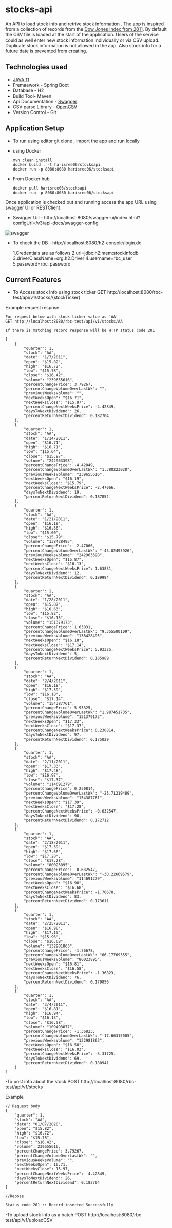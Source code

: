 # stocks-api

An API to load stock info and retrive stock information . The app is inspired from a collection of records from the [Dow Jones Index from 2011](http://archive.ics.uci.edu/ml/datasets/Dow+Jones+Index#). By default the CSV file is loaded at the start of the application. Users of the service could as well enter new stock information individually or via CSV upload. Duplicate stock information is not allowed in the app. Also stock info for a future date is prevented from creating.


## Technologies used 

 - [JAVA 11](https://www.oracle.com/java/technologies/downloads/#java11)
 - Fremaework - Spring Boot
 - Database - H2
 - Build Tool- Maven
 - Api Documentation - [Swagger](https://swagger.io/)
 - CSV parse Library - [OpenCSV](http://opencsv.sourceforge.net/)
 - Version Control - Git


## Application Setup

- To run using editor 
   git clone , import the app and run locally

- using Docker 
  ```
  mvn clean install
  docker build . -t harisree06/stocksapi
  docker run -p 8080:8080 harisree06/stocksapi
  ```
- From Docker hub 
  ```
  docker pull harisree06/stocksapi
  docker run -p 8080:8080 harisree06/stocksapi
  
  ```
  
  
  
Once application is checked out and running access the app URL using swagger UI or RESTClient
- Swagger Url - http://localhost:8080/swagger-ui/index.html?configUrl=/v3/api-docs/swagger-config

![swagger](https://github.com/webdev-june-2021/notes_images/blob/main/swagger.png?raw=true)
- To check the DB - http://localhost:8080/h2-console/login.do

  1.Credentials are as follows 
  2.url=jdbc:h2:mem:stockInfodb
  3.driverClassName=org.h2.Driver
  4.username=rbc_user
  5.password=rbc_password


## Current Features

- To Access stock Info using stock ticker
 GET http://localhost:8080/rbc-test/api/v1/stocks/{stockTicker}

Example request respose 
```
For request below with stock ticker value as 'AA'
GET http://localhost:8080/rbc-test/api/v1/stocks/AA

If there is matching record response will be HTTP status code 201

[
    {
        "quarter": 1,
        "stock": "AA",
        "date": "1/7/2011",
        "open": "$15.82",
        "high": "$16.72",
        "low": "$15.78",
        "close": "$16.42",
        "volume": "239655616",
        "percentChangePrice": 3.79267,
        "percentChangeVolumeOverLastWk": "",
        "previousWeeksVolume": "",
        "nextWeeksOpen": "$16.71",
        "nextWeeksClose": "$15.97",
        "percentChangeNextWeeksPrice": -4.42849,
        "daysToNextDividend": 26,
        "percentReturnNextDividend": 0.182704
    },
    {
        "quarter": 1,
        "stock": "AA",
        "date": "1/14/2011",
        "open": "$16.71",
        "high": "$16.71",
        "low": "$15.64",
        "close": "$15.97",
        "volume": "242963398",
        "percentChangePrice": -4.42849,
        "percentChangeVolumeOverLastWk": "1.380223028",
        "previousWeeksVolume": "239655616",
        "nextWeeksOpen": "$16.19",
        "nextWeeksClose": "$15.79",
        "percentChangeNextWeeksPrice": -2.47066,
        "daysToNextDividend": 19,
        "percentReturnNextDividend": 0.187852
    },
    {
        "quarter": 1,
        "stock": "AA",
        "date": "1/21/2011",
        "open": "$16.19",
        "high": "$16.38",
        "low": "$15.60",
        "close": "$15.79",
        "volume": "138428495",
        "percentChangePrice": -2.47066,
        "percentChangeVolumeOverLastWk": "-43.02495926",
        "previousWeeksVolume": "242963398",
        "nextWeeksOpen": "$15.87",
        "nextWeeksClose": "$16.13",
        "percentChangeNextWeeksPrice": 1.63831,
        "daysToNextDividend": 12,
        "percentReturnNextDividend": 0.189994
    },
    {
        "quarter": 1,
        "stock": "AA",
        "date": "1/28/2011",
        "open": "$15.87",
        "high": "$16.63",
        "low": "$15.82",
        "close": "$16.13",
        "volume": "151379173",
        "percentChangePrice": 1.63831,
        "percentChangeVolumeOverLastWk": "9.355500109",
        "previousWeeksVolume": "138428495",
        "nextWeeksOpen": "$16.18",
        "nextWeeksClose": "$17.14",
        "percentChangeNextWeeksPrice": 5.93325,
        "daysToNextDividend": 5,
        "percentReturnNextDividend": 0.185989
    },
    {
        "quarter": 1,
        "stock": "AA",
        "date": "2/4/2011",
        "open": "$16.18",
        "high": "$17.39",
        "low": "$16.18",
        "close": "$17.14",
        "volume": "154387761",
        "percentChangePrice": 5.93325,
        "percentChangeVolumeOverLastWk": "1.987451735",
        "previousWeeksVolume": "151379173",
        "nextWeeksOpen": "$17.33",
        "nextWeeksClose": "$17.37",
        "percentChangeNextWeeksPrice": 0.230814,
        "daysToNextDividend": 97,
        "percentReturnNextDividend": 0.175029
    },
    {
        "quarter": 1,
        "stock": "AA",
        "date": "2/11/2011",
        "open": "$17.33",
        "high": "$17.48",
        "low": "$16.97",
        "close": "$17.37",
        "volume": "114691279",
        "percentChangePrice": 0.230814,
        "percentChangeVolumeOverLastWk": "-25.71219489",
        "previousWeeksVolume": "154387761",
        "nextWeeksOpen": "$17.39",
        "nextWeeksClose": "$17.28",
        "percentChangeNextWeeksPrice": -0.632547,
        "daysToNextDividend": 90,
        "percentReturnNextDividend": 0.172712
    },
    {
        "quarter": 1,
        "stock": "AA",
        "date": "2/18/2011",
        "open": "$17.39",
        "high": "$17.68",
        "low": "$17.28",
        "close": "$17.28",
        "volume": "80023895",
        "percentChangePrice": -0.632547,
        "percentChangeVolumeOverLastWk": "-30.22669579",
        "previousWeeksVolume": "114691279",
        "nextWeeksOpen": "$16.98",
        "nextWeeksClose": "$16.68",
        "percentChangeNextWeeksPrice": -1.76678,
        "daysToNextDividend": 83,
        "percentReturnNextDividend": 0.173611
    },
    {
        "quarter": 1,
        "stock": "AA",
        "date": "2/25/2011",
        "open": "$16.98",
        "high": "$17.15",
        "low": "$15.96",
        "close": "$16.68",
        "volume": "132981863",
        "percentChangePrice": -1.76678,
        "percentChangeVolumeOverLastWk": "66.17769355",
        "previousWeeksVolume": "80023895",
        "nextWeeksOpen": "$16.81",
        "nextWeeksClose": "$16.58",
        "percentChangeNextWeeksPrice": -1.36823,
        "daysToNextDividend": 76,
        "percentReturnNextDividend": 0.179856
    },
    {
        "quarter": 1,
        "stock": "AA",
        "date": "3/4/2011",
        "open": "$16.81",
        "high": "$16.94",
        "low": "$16.13",
        "close": "$16.58",
        "volume": "109493077",
        "percentChangePrice": -1.36823,
        "percentChangeVolumeOverLastWk": "-17.66315005",
        "previousWeeksVolume": "132981863",
        "nextWeeksOpen": "$16.58",
        "nextWeeksClose": "$16.03",
        "percentChangeNextWeeksPrice": -3.31725,
        "daysToNextDividend": 69,
        "percentReturnNextDividend": 0.180941
    }
]

```
 
 
 -To post info about the stock 
 POST http://localhost:8080/rbc-test/api/v1/stocks

Example 

```
// Request body 
{
    "quarter": 1,
    "stock": "AA",
    "date": "01/07/2020",
    "open": "$15.82",
    "high": "$16.72",
    "low": "$15.78",
    "close": "$16.42",
    "volume": 239655616,
    "percentChangePrice": 3.79267,
    "percentChangeVolumeOverLastWk": "",
    "previousWeeksVolume": "",
    "nextWeeksOpen": 16.71,
    "nextWeeksClose": 15.97,
    "percentChangeNextWeeksPrice": -4.42849,
    "daysToNextDividend": 26,
    "percentReturnNextDividend": 0.182704
}

//Repose 

Status code 201 :: Record inserted Successfully

```
 
 
 -To upload stock info as a batch 
 POST http://localhost:8080/rbc-test/api/v1/uploadCSV

